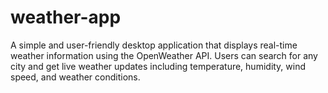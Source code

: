# weather-app
A simple and user-friendly desktop application that displays real-time weather information using the OpenWeather API. Users can search for any city and get live weather updates including temperature, humidity, wind speed, and weather conditions.
